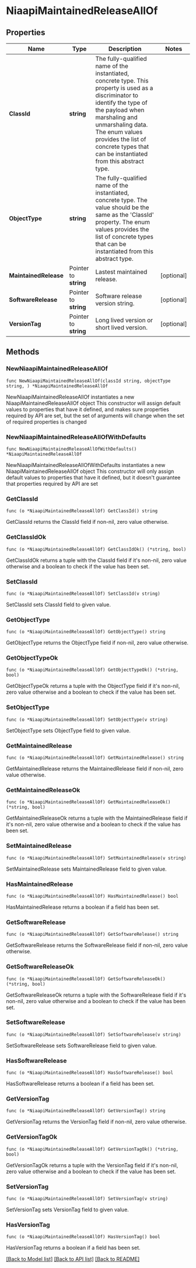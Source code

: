 # NiaapiMaintainedReleaseAllOf

## Properties

Name | Type | Description | Notes
------------ | ------------- | ------------- | -------------
**ClassId** | **string** | The fully-qualified name of the instantiated, concrete type. This property is used as a discriminator to identify the type of the payload when marshaling and unmarshaling data. The enum values provides the list of concrete types that can be instantiated from this abstract type. | 
**ObjectType** | **string** | The fully-qualified name of the instantiated, concrete type. The value should be the same as the &#39;ClassId&#39; property. The enum values provides the list of concrete types that can be instantiated from this abstract type. | 
**MaintainedRelease** | Pointer to **string** | Lastest maintained release. | [optional] 
**SoftwareRelease** | Pointer to **string** | Software release version string. | [optional] 
**VersionTag** | Pointer to **string** | Long lived version or short lived version. | [optional] 

## Methods

### NewNiaapiMaintainedReleaseAllOf

`func NewNiaapiMaintainedReleaseAllOf(classId string, objectType string, ) *NiaapiMaintainedReleaseAllOf`

NewNiaapiMaintainedReleaseAllOf instantiates a new NiaapiMaintainedReleaseAllOf object
This constructor will assign default values to properties that have it defined,
and makes sure properties required by API are set, but the set of arguments
will change when the set of required properties is changed

### NewNiaapiMaintainedReleaseAllOfWithDefaults

`func NewNiaapiMaintainedReleaseAllOfWithDefaults() *NiaapiMaintainedReleaseAllOf`

NewNiaapiMaintainedReleaseAllOfWithDefaults instantiates a new NiaapiMaintainedReleaseAllOf object
This constructor will only assign default values to properties that have it defined,
but it doesn't guarantee that properties required by API are set

### GetClassId

`func (o *NiaapiMaintainedReleaseAllOf) GetClassId() string`

GetClassId returns the ClassId field if non-nil, zero value otherwise.

### GetClassIdOk

`func (o *NiaapiMaintainedReleaseAllOf) GetClassIdOk() (*string, bool)`

GetClassIdOk returns a tuple with the ClassId field if it's non-nil, zero value otherwise
and a boolean to check if the value has been set.

### SetClassId

`func (o *NiaapiMaintainedReleaseAllOf) SetClassId(v string)`

SetClassId sets ClassId field to given value.


### GetObjectType

`func (o *NiaapiMaintainedReleaseAllOf) GetObjectType() string`

GetObjectType returns the ObjectType field if non-nil, zero value otherwise.

### GetObjectTypeOk

`func (o *NiaapiMaintainedReleaseAllOf) GetObjectTypeOk() (*string, bool)`

GetObjectTypeOk returns a tuple with the ObjectType field if it's non-nil, zero value otherwise
and a boolean to check if the value has been set.

### SetObjectType

`func (o *NiaapiMaintainedReleaseAllOf) SetObjectType(v string)`

SetObjectType sets ObjectType field to given value.


### GetMaintainedRelease

`func (o *NiaapiMaintainedReleaseAllOf) GetMaintainedRelease() string`

GetMaintainedRelease returns the MaintainedRelease field if non-nil, zero value otherwise.

### GetMaintainedReleaseOk

`func (o *NiaapiMaintainedReleaseAllOf) GetMaintainedReleaseOk() (*string, bool)`

GetMaintainedReleaseOk returns a tuple with the MaintainedRelease field if it's non-nil, zero value otherwise
and a boolean to check if the value has been set.

### SetMaintainedRelease

`func (o *NiaapiMaintainedReleaseAllOf) SetMaintainedRelease(v string)`

SetMaintainedRelease sets MaintainedRelease field to given value.

### HasMaintainedRelease

`func (o *NiaapiMaintainedReleaseAllOf) HasMaintainedRelease() bool`

HasMaintainedRelease returns a boolean if a field has been set.

### GetSoftwareRelease

`func (o *NiaapiMaintainedReleaseAllOf) GetSoftwareRelease() string`

GetSoftwareRelease returns the SoftwareRelease field if non-nil, zero value otherwise.

### GetSoftwareReleaseOk

`func (o *NiaapiMaintainedReleaseAllOf) GetSoftwareReleaseOk() (*string, bool)`

GetSoftwareReleaseOk returns a tuple with the SoftwareRelease field if it's non-nil, zero value otherwise
and a boolean to check if the value has been set.

### SetSoftwareRelease

`func (o *NiaapiMaintainedReleaseAllOf) SetSoftwareRelease(v string)`

SetSoftwareRelease sets SoftwareRelease field to given value.

### HasSoftwareRelease

`func (o *NiaapiMaintainedReleaseAllOf) HasSoftwareRelease() bool`

HasSoftwareRelease returns a boolean if a field has been set.

### GetVersionTag

`func (o *NiaapiMaintainedReleaseAllOf) GetVersionTag() string`

GetVersionTag returns the VersionTag field if non-nil, zero value otherwise.

### GetVersionTagOk

`func (o *NiaapiMaintainedReleaseAllOf) GetVersionTagOk() (*string, bool)`

GetVersionTagOk returns a tuple with the VersionTag field if it's non-nil, zero value otherwise
and a boolean to check if the value has been set.

### SetVersionTag

`func (o *NiaapiMaintainedReleaseAllOf) SetVersionTag(v string)`

SetVersionTag sets VersionTag field to given value.

### HasVersionTag

`func (o *NiaapiMaintainedReleaseAllOf) HasVersionTag() bool`

HasVersionTag returns a boolean if a field has been set.


[[Back to Model list]](../README.md#documentation-for-models) [[Back to API list]](../README.md#documentation-for-api-endpoints) [[Back to README]](../README.md)


